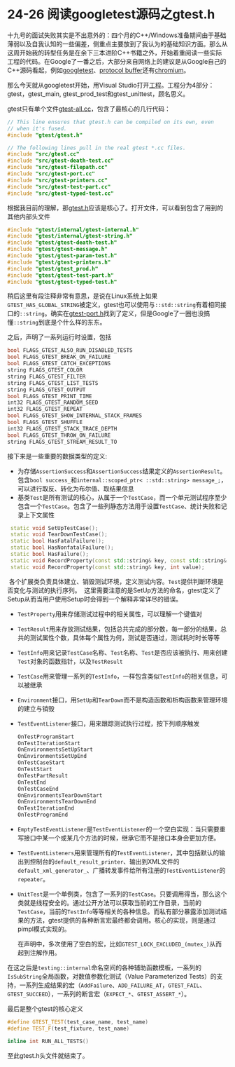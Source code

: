 24-26 阅读googletest源码之gtest.h
===================================================

十九号的面试失败其实是不出意外的：四个月的C++/Windows准备期间由于基础薄弱以及自我认知的一些偏差，侧重点主要放到了我认为的基础知识方面。那么从这周开始我的转型任务是在余下三本进阶C++书籍之外，开始着重阅读一些实际工程的代码。在Google了一番之后，大部分来自网络上的建议是从Google自己的C++源码看起，例如[googletest](https://github.com/google/googletest)、[protocol buffer](https://github.com/google/protobuf)还有[chromium](https://github.com/chromium/chromium)。

那么今天就从googletest开始，用Visual Studio打开[工程](https://github.com/google/googletest/tree/master/googletest/msvc/2010)。工程分为4部分：gtest，gtest_main, gtest_prod_test和gtest_unittest，顾名思义。

gtest只有单个文件[gtest-all.cc](https://github.com/google/googletest/blob/master/googletest/src/gtest-all.cc)，包含了最核心的几行代码：
```cpp
// This line ensures that gtest.h can be compiled on its own, even
// when it's fused.
#include "gtest/gtest.h"

// The following lines pull in the real gtest *.cc files.
#include "src/gtest.cc"
#include "src/gtest-death-test.cc"
#include "src/gtest-filepath.cc"
#include "src/gtest-port.cc"
#include "src/gtest-printers.cc"
#include "src/gtest-test-part.cc"
#include "src/gtest-typed-test.cc"
```

根据我目前的理解，那[gtest.h](https://github.com/google/googletest/blob/master/googletest/include/gtest/gtest.h)应该是核心了。打开文件，可以看到包含了用到的其他内部头文件
```cpp
#include "gtest/internal/gtest-internal.h"
#include "gtest/internal/gtest-string.h"
#include "gtest/gtest-death-test.h"
#include "gtest/gtest-message.h"
#include "gtest/gtest-param-test.h"
#include "gtest/gtest-printers.h"
#include "gtest/gtest_prod.h"
#include "gtest/gtest-test-part.h"
#include "gtest/gtest-typed-test.h"
```

稍后这里有段注释非常有意思，是说在Linux系统上如果`GTEST_HAS_GLOBAL_STRING`被定义，gtest也可以使用与`::std::string`有着相同接口的`::string`。确实在[gtest-port.h](https://github.com/google/googletest/blob/master/googletest/include/gtest/internal/gtest-port.h#L1131-L1135)找到了定义，但是Google了一圈也没搞懂`::string`到底是个什么样的东东。

之后，声明了一系列运行时设置，包括
```cpp
bool FLAGS_GTEST_ALSO_RUN_DISABLED_TESTS
bool FLAGS_GTEST_BREAK_ON_FAILURE
bool FLAGS_GTEST_CATCH_EXCEPTIONS
string FLAGS_GTEST_COLOR
string FLAGS_GTEST_FILTER
string FLAGS_GTEST_LIST_TESTS
string FLAGS_GTEST_OUTPUT
bool FLAGS_GTEST_PRINT_TIME
int32 FLAGS_GTEST_RANDOM_SEED
int32 FLAGS_GTEST_REPEAT
bool FLAGS_GTEST_SHOW_INTERNAL_STACK_FRAMES
bool FLAGS_GTEST_SHUFFLE
int32 FLAGS_GTEST_STACK_TRACE_DEPTH
bool FLAGS_GTEST_THROW_ON_FAILURE
string FLAGS_GTEST_STREAM_RESULT_TO
```

接下来是一些重要的数据类型的定义:
* 为存储`AssertionSuccess`和`AssertionSuccess`结果定义的`AssertionResult`。包含`bool success_`和`internal::scoped_ptr< ::std::string> message_;`，可以进行取反、转化为布尔值、取结果信息
* 基类`Test`是所有测试的核心，从属于一个`TestCase`，而一个单元测试程序至少包含一个`TestCase`。包含了一些列静态方法用于设置`TestCase`、统计失败和记录上下文属性
```cpp
 static void SetUpTestCase();
 static void TearDownTestCase();
 static bool HasFatalFailure();
 static bool HasNonfatalFailure();
 static bool HasFailure();
 static void RecordProperty(const std::string& key, const std::string& value);
 static void RecordProperty(const std::string& key, int value);
 ```

  各个扩展类负责具体建立、销毁测试环境，定义测试内容。`Test`提供判断环境是否变化与测试的执行序列。
  这里需要注意的是SetUp方法的命名，gtest定义了Setup从而当用户使用Setup时会得到一个解释非常详尽的错误。

* `TestProperty`用来存储测试过程中的相关属性，可以理解一个键值对
* `TestResult`用来存放测试结果，包括总共完成的部分数，每一部分的结果，总共的测试属性个数，具体每个属性为何，测试是否通过，测试耗时时长等等
* `TestInfo`用来记录`TestCase`名称、`Test`名称、`Test`是否应该被执行、用来创建`Test`对象的函数指针，以及`TestResult`
* `TestCase`用来管理一系列的`TestInfo`，一样包含类似`TestInfo`的相关信息，可以被继承
* `Environment`接口，用`SetUp`和`TearDown`而不是构造函数和析构函数来管理环境的建立与销毁
* `TestEventListener`接口，用来跟踪测试执行过程，按下列顺序触发

  ```cpp
  OnTestProgramStart
  OnTestIterationStart
  OnEnvironmentsSetUpStart
  OnEnvironmentsSetUpEnd
  OnTestCaseStart
  OnTestStart
  OnTestPartResult
  OnTestEnd
  OnTestCaseEnd
  OnEnvironmentsTearDownStart
  OnEnvironmentsTearDownEnd
  OnTestIterationEnd
  OnTestProgramEnd  
  ```
* `EmptyTestEventListener`是`TestEventListener`的一个空白实现：当只需要重写接口中某一个或某几个方法的时候，继承它而不是接口本身会更加方便。
* `TestEventListeners`用来管理所有的`TestEventListener`，其中包括默认的输出到控制台的`default_result_printer`、输出到XML文件的`default_xml_generator_`、广播转发事件给所有注册的`TestEventListener`的`repeater`。
* `UnitTest`是一个单例类，包含了一系列的`TestCase`。只要调用得当，那么这个类就是线程安全的。通过公开方法可以获取当前的工作目录，当前的`TestCase`，当前的`TestInfo`等等相关的各种信息。而私有部分暴露添加测试结果的方法，gtest提供的各种断言宏最终都会调用。核心的实现，则是通过pimpl模式实现的。

  在声明中，多次使用了空白的宏，比如`GTEST_LOCK_EXCLUDED_(mutex_)`从而起到注解作用。

在这之后是`testing::internal`命名空间的各种辅助函数模板，一系列的`IsSubString`全局函数，对数值参数化测试（Value Parameterized Tests）的支持，一系列生成结果的宏（`AddFailure`、`ADD_FAILURE_AT`，`GTEST_FAIL`、`GTEST_SUCCEED`），一系列的断言宏（`EXPECT_*`、`GTEST_ASSERT_*`）。

最后是整个gtest的核心定义
```cpp
#define GTEST_TEST(test_case_name, test_name)
#define TEST_F(test_fixture, test_name)

inline int RUN_ALL_TESTS()
```

至此gtest.h头文件就结束了。
